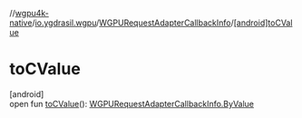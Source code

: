 //[wgpu4k-native](../../../index.md)/[io.ygdrasil.wgpu](../index.md)/[WGPURequestAdapterCallbackInfo](index.md)/[[android]toCValue]([android]to-c-value.md)

# toCValue

[android]\
open fun [toCValue]([android]to-c-value.md)(): [WGPURequestAdapterCallbackInfo.ByValue](../../io.ygdrasil.wgpu.android/-w-g-p-u-request-adapter-callback-info/-by-value/index.md)